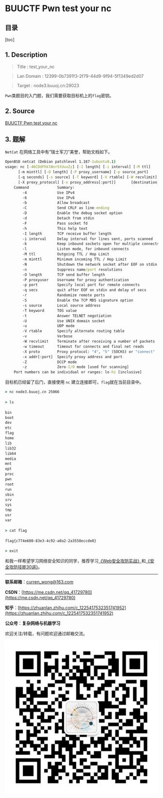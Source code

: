 BUUCTF Pwn test your nc
===

目录
---

[toc]

## 1. Description

>Title : test_your_nc

>Lan Domain : 12399-0b7391f3-2f79-44d9-9f94-5f1349ed2d07

>Target : node3.buuoj.cn:29023

`Pwn`类题目的入门题，我们需要获取目标机上的`flag`密钥。

## 2. Source

[BUUCTF Pwn test your nc](https://buuoj.cn/challenges#test_your_nc)

## 3. 题解

`NetCat` 在网络工具中有“瑞士军刀”美誉，帮助文档如下。

```cmd
OpenBSD netcat (Debian patchlevel 1.187-1ubuntu0.1)
usage: nc [-46CDdFhklNnrStUuvZz] [-I length] [-i interval] [-M ttl]
      [-m minttl] [-O length] [-P proxy_username] [-p source_port]
      [-q seconds] [-s source] [-T keyword] [-V rtable] [-W recvlimit] [-w timeout]
      [-X proxy_protocol] [-x proxy_address[:port]]       [destination] [port]
    Command             Summary:
        -4              Use IPv4
        -6              Use IPv6
        -b              Allow broadcast
        -C              Send CRLF as line-ending
        -D              Enable the debug socket option
        -d              Detach from stdin
        -F              Pass socket fd
        -h              This help text
        -I length       TCP receive buffer length
        -i interval     Delay interval for lines sent, ports scanned
        -k              Keep inbound sockets open for multiple connects
        -l              Listen mode, for inbound connects
        -M ttl          Outgoing TTL / Hop Limit
        -m minttl       Minimum incoming TTL / Hop Limit
        -N              Shutdown the network socket after EOF on stdin
        -n              Suppress name/port resolutions
        -O length       TCP send buffer length
        -P proxyuser    Username for proxy authentication
        -p port         Specify local port for remote connects
        -q secs         quit after EOF on stdin and delay of secs
        -r              Randomize remote ports
        -S              Enable the TCP MD5 signature option
        -s source       Local source address
        -T keyword      TOS value
        -t              Answer TELNET negotiation
        -U              Use UNIX domain socket
        -u              UDP mode
        -V rtable       Specify alternate routing table
        -v              Verbose
        -W recvlimit    Terminate after receiving a number of packets
        -w timeout      Timeout for connects and final net reads
        -X proto        Proxy protocol: "4", "5" (SOCKS) or "connect"
        -x addr[:port]  Specify proxy address and port
        -Z              DCCP mode
        -z              Zero-I/O mode [used for scanning]
    Port numbers can be individual or ranges: lo-hi [inclusive]
```

目标机已经留了后门，直接使用 `nc` 建立连接即可，`flag`就在当前目录中。

```cmd
> nc node3.buuoj.cn 25066

> ls

bin
boot
dev
etc
flag
home
lib
lib32
lib64
media
mnt
opt
proc
pwn
root
run
sbin
srv
sys
tmp
usr
var

> cat flag

flag{c774e600-83e3-4c92-a0a2-2a3558eccde0}

> exit
```

和我一样希望学习网络安全知识的同学，推荐学习[《Web安全攻防实战》](http://gk.link/a/10jxi)和[《安全攻防技能30讲》](http://gk.link/a/10juL)。

---

**联系邮箱**：curren_wong@163.com

**CSDN**：[https://me.csdn.net/qq_41729780](https://me.csdn.net/qq_41729780)

**知乎**：[https://zhuanlan.zhihu.com/c_1225417532351741952](https://zhuanlan.zhihu.com/c_1225417532351741952)

**公众号**：**复杂网络与机器学习**

欢迎关注/转载，有问题欢迎通过邮箱交流。

![二维码](../../../img/WeChat/QRCode.jpg)

